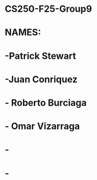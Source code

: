 # CS250-F25-Group9

# NAMES:
# -Patrick Stewart
# -Juan Conriquez 
# - Roberto Burciaga
# - Omar Vizarraga
# - 
# - 
